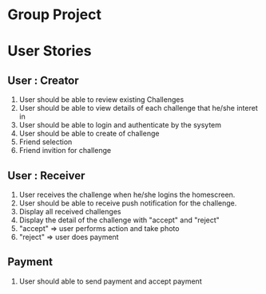 Group Project 
==============

# User Stories

## User : Creator
1. User should be able to review existing Challenges 
2. User should be able to view details of each challenge that he/she interet in
3. User should be able to login and authenticate by the sysytem
4. User should be able to create of challenge
5. Friend selection 
6. Friend invition for challenge

## User : Receiver
1. User receives the challenge when he/she logins the homescreen.
2. User should be able to receive push notification for the challenge. 
3. Display all received challenges
4. Display the detail of the challenge with "accept" and "reject"
5. "accept" => user performs action and take photo
6. "reject" => user does payment


## Payment
1. User should able to send payment and accept payment 

